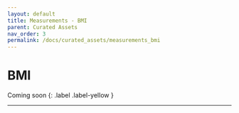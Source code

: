 ```yaml
---
layout: default
title: Measurements - BMI
parent: Curated Assets
nav_order: 3
permalink: /docs/curated_assets/measurements_bmi
---
```


# BMI

Coming soon
{: .label .label-yellow }

---
